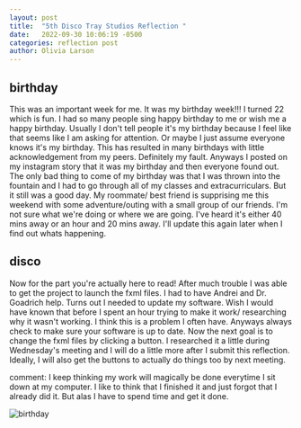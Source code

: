 ```yaml
---
layout: post
title:  "5th Disco Tray Studios Reflection "
date:   2022-09-30 10:06:19 -0500
categories: reflection post
author: Olivia Larson
---
```

## birthday

This was an important week for me. It was my birthday week!!! I turned 22 which is fun. I had so many people sing happy birthday to me or wish me a happy birthday. Usually I don't tell people it's my birthday because I feel like that seems like I am asking for attention. Or maybe I just assume everyone knows it's my birthday. This has resulted in many birthdays with little acknowledgement from my peers. Definitely my fault. Anyways I posted on my instagram story that it was my birthday and then everyone found out. The only bad thing to come of my birthday was that I was thrown into the fountain and I had to go through all of my classes and extracurriculars. But it still was a good day. My roommate/ best friend is supprising me this weekend with some adventure/outing with a small group of our friends. I'm not sure what we're doing or where we are going. I've heard it's either 40 mins away or an hour and 20 mins away. I'll update this again later when I find out whats happening.

## disco 
Now for the part you're actually here to read! After much trouble I was able to get the project to launch the fxml files. I had to have Andrei and Dr. Goadrich help. Turns out I needed to update my software. Wish I would have known that before I spent an hour trying to make it work/ researching why it wasn't working. I think this is a problem I often have. Anyways always check to make sure your software is up to date. Now the next goal is to change the fxml files by clicking a button. I researched it a little during Wednesday's meeting and I will do a little more after I submit this reflection. Ideally, I will also get the buttons to actually do things too by next meeting.

comment: I keep thinking my work will magically be done everytime I sit down at my computer. I like to think that I finished it and just forgot that I already did it. But alas I have to spend time and get it done.

![birthday]({{site.baseurl}}/assets/images/birthday.jpeg)

